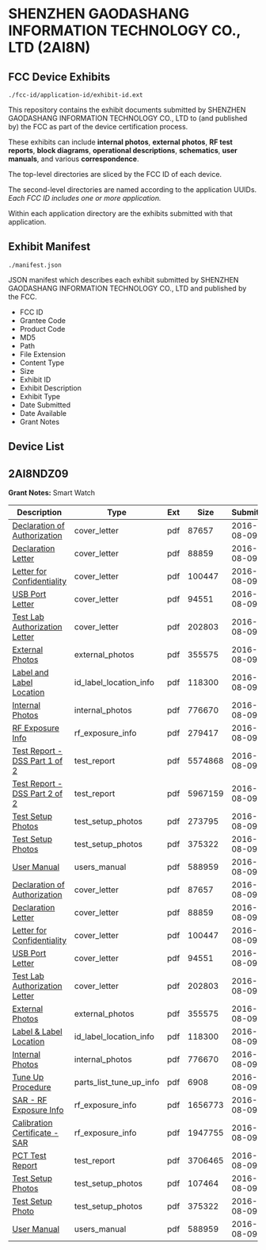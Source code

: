 # SHENZHEN GAODASHANG INFORMATION TECHNOLOGY CO., LTD (2AI8N)
## FCC Device Exhibits

```
./fcc-id/application-id/exhibit-id.ext
```

This repository contains the exhibit documents submitted by SHENZHEN GAODASHANG INFORMATION TECHNOLOGY CO., LTD to (and published by) the FCC as part of the device certification process.

These exhibits can include **internal photos**, **external photos**, **RF test reports**, **block diagrams**, **operational descriptions**, **schematics**, **user manuals**, and various **correspondence**.

The top-level directories are sliced by the FCC ID of each device.

The second-level directories are named according to the application UUIDs. *Each FCC ID includes one or more application.*

Within each application directory are the exhibits submitted with that application. 

## Exhibit Manifest

```
./manifest.json
```

JSON manifest which describes each exhibit submitted by SHENZHEN GAODASHANG INFORMATION TECHNOLOGY CO., LTD and published by the FCC.

- FCC ID
- Grantee Code
- Product Code
- MD5
- Path
- File Extension
- Content Type
- Size
- Exhibit ID
- Exhibit Description
- Exhibit Type
- Date Submitted
- Date Available
- Grant Notes

## Device List
## 2AI8NDZ09
**Grant Notes:** Smart Watch

| Description | Type | Ext | Size | Submitted | Available |
| ----------- | ---- | --- | ---- | --------- | --------- |
| [Declaration of Authorization](2AI8NDZ09/b585a953a2ae6e01957e056422175b35/3092620.pdf) | cover_letter | pdf | 87657 | 2016-08-09 | 2016-08-09 |
| [Declaration Letter](2AI8NDZ09/b585a953a2ae6e01957e056422175b35/3092621.pdf) | cover_letter | pdf | 88859 | 2016-08-09 | 2016-08-09 |
| [Letter for Confidentiality](2AI8NDZ09/b585a953a2ae6e01957e056422175b35/3092622.pdf) | cover_letter | pdf | 100447 | 2016-08-09 | 2016-08-09 |
| [USB Port Letter](2AI8NDZ09/b585a953a2ae6e01957e056422175b35/3092623.pdf) | cover_letter | pdf | 94551 | 2016-08-09 | 2016-08-09 |
| [Test Lab Authorization Letter](2AI8NDZ09/b585a953a2ae6e01957e056422175b35/3092627.pdf) | cover_letter | pdf | 202803 | 2016-08-09 | 2016-08-09 |
| [External Photos](2AI8NDZ09/b585a953a2ae6e01957e056422175b35/3092619.pdf) | external_photos | pdf | 355575 | 2016-08-09 | 2016-08-09 |
| [Label and Label Location](2AI8NDZ09/b585a953a2ae6e01957e056422175b35/3092626.pdf) | id_label_location_info | pdf | 118300 | 2016-08-09 | 2016-08-09 |
| [Internal Photos](2AI8NDZ09/b585a953a2ae6e01957e056422175b35/3092625.pdf) | internal_photos | pdf | 776670 | 2016-08-09 | 2016-08-09 |
| [RF Exposure Info](2AI8NDZ09/b585a953a2ae6e01957e056422175b35/3092640.pdf) | rf_exposure_info | pdf | 279417 | 2016-08-09 | 2016-08-09 |
| [Test Report - DSS Part 1 of 2](2AI8NDZ09/b585a953a2ae6e01957e056422175b35/3092638.pdf) | test_report | pdf | 5574868 | 2016-08-09 | 2016-08-09 |
| [Test Report - DSS Part 2 of 2](2AI8NDZ09/b585a953a2ae6e01957e056422175b35/3092639.pdf) | test_report | pdf | 5967159 | 2016-08-09 | 2016-08-09 |
| [Test Setup Photos](2AI8NDZ09/b585a953a2ae6e01957e056422175b35/3092646.pdf) | test_setup_photos | pdf | 273795 | 2016-08-09 | 2016-08-09 |
| [Test Setup Photos](2AI8NDZ09/b585a953a2ae6e01957e056422175b35/3092628.pdf) | test_setup_photos | pdf | 375322 | 2016-08-09 | 2016-08-09 |
| [User Manual](2AI8NDZ09/b585a953a2ae6e01957e056422175b35/3092630.pdf) | users_manual | pdf | 588959 | 2016-08-09 | 2016-08-09 |
| [Declaration of Authorization](2AI8NDZ09/e19266a47c8f44722db9f491d2b4f767/3092620.pdf) | cover_letter | pdf | 87657 | 2016-08-09 | 2016-08-09 |
| [Declaration Letter](2AI8NDZ09/e19266a47c8f44722db9f491d2b4f767/3092621.pdf) | cover_letter | pdf | 88859 | 2016-08-09 | 2016-08-09 |
| [Letter for Confidentiality](2AI8NDZ09/e19266a47c8f44722db9f491d2b4f767/3092622.pdf) | cover_letter | pdf | 100447 | 2016-08-09 | 2016-08-09 |
| [USB Port Letter](2AI8NDZ09/e19266a47c8f44722db9f491d2b4f767/3092623.pdf) | cover_letter | pdf | 94551 | 2016-08-09 | 2016-08-09 |
| [Test Lab Authorization Letter](2AI8NDZ09/e19266a47c8f44722db9f491d2b4f767/3092627.pdf) | cover_letter | pdf | 202803 | 2016-08-09 | 2016-08-09 |
| [External Photos](2AI8NDZ09/e19266a47c8f44722db9f491d2b4f767/3092619.pdf) | external_photos | pdf | 355575 | 2016-08-09 | 2016-08-09 |
| [Label & Label Location](2AI8NDZ09/e19266a47c8f44722db9f491d2b4f767/3092626.pdf) | id_label_location_info | pdf | 118300 | 2016-08-09 | 2016-08-09 |
| [Internal Photos](2AI8NDZ09/e19266a47c8f44722db9f491d2b4f767/3092625.pdf) | internal_photos | pdf | 776670 | 2016-08-09 | 2016-08-09 |
| [Tune Up Procedure](2AI8NDZ09/e19266a47c8f44722db9f491d2b4f767/3092629.pdf) | parts_list_tune_up_info | pdf | 6908 | 2016-08-09 | 2016-08-09 |
| [SAR - RF Exposure Info](2AI8NDZ09/e19266a47c8f44722db9f491d2b4f767/3092632.pdf) | rf_exposure_info | pdf | 1656773 | 2016-08-09 | 2016-08-09 |
| [Calibration Certificate - SAR](2AI8NDZ09/e19266a47c8f44722db9f491d2b4f767/3092634.pdf) | rf_exposure_info | pdf | 1947755 | 2016-08-09 | 2016-08-09 |
| [PCT Test Report](2AI8NDZ09/e19266a47c8f44722db9f491d2b4f767/3092633.pdf) | test_report | pdf | 3706465 | 2016-08-09 | 2016-08-09 |
| [Test Setup Photos](2AI8NDZ09/e19266a47c8f44722db9f491d2b4f767/3092624.pdf) | test_setup_photos | pdf | 107464 | 2016-08-09 | 2016-08-09 |
| [Test Setup Photo](2AI8NDZ09/e19266a47c8f44722db9f491d2b4f767/3092628.pdf) | test_setup_photos | pdf | 375322 | 2016-08-09 | 2016-08-09 |
| [User Manual](2AI8NDZ09/e19266a47c8f44722db9f491d2b4f767/3092630.pdf) | users_manual | pdf | 588959 | 2016-08-09 | 2016-08-09 |
